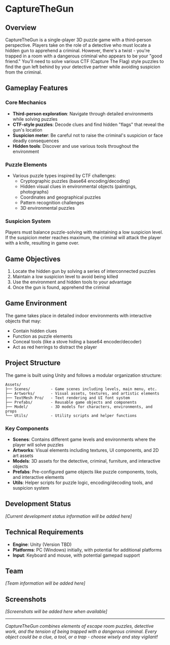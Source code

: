 # CaptureTheGun

## Overview
CaptureTheGun is a single-player 3D puzzle game with a third-person perspective. Players take on the role of a detective who must locate a hidden gun to apprehend a criminal. However, there's a twist - you're trapped in a room with a dangerous criminal who appears to be your "good friend." You'll need to solve various CTF (Capture The Flag) style puzzles to find the gun left behind by your detective partner while avoiding suspicion from the criminal.

## Gameplay Features

### Core Mechanics
- **Third-person exploration**: Navigate through detailed environments while solving puzzles
- **CTF-style puzzles**: Decode clues and find hidden "flags" that reveal the gun's location
- **Suspicion meter**: Be careful not to raise the criminal's suspicion or face deadly consequences
- **Hidden tools**: Discover and use various tools throughout the environment

### Puzzle Elements
- Various puzzle types inspired by CTF challenges:
  - Cryptographic puzzles (base64 encoding/decoding)
  - Hidden visual clues in environmental objects (paintings, photographs)
  - Coordinates and geographical puzzles
  - Pattern recognition challenges
  - 3D environmental puzzles

### Suspicion System
Players must balance puzzle-solving with maintaining a low suspicion level. If the suspicion meter reaches maximum, the criminal will attack the player with a knife, resulting in game over.

## Game Objectives
1. Locate the hidden gun by solving a series of interconnected puzzles
2. Maintain a low suspicion level to avoid being killed
3. Use the environment and hidden tools to your advantage
4. Once the gun is found, apprehend the criminal

## Game Environment
The game takes place in detailed indoor environments with interactive objects that may:
- Contain hidden clues
- Function as puzzle elements
- Conceal tools (like a stove hiding a base64 encoder/decoder)
- Act as red herrings to distract the player

## Project Structure
The game is built using Unity and follows a modular organization structure:

```
Assets/
├── Scenes/         - Game scenes including levels, main menu, etc.
├── Artworks/       - Visual assets, textures, and artistic elements
├── TextMesh Pro/   - Text rendering and UI font system
├── Prefabs/        - Reusable game objects and components
├── Model/          - 3D models for characters, environments, and props
└── Utils/          - Utility scripts and helper functions
```

### Key Components
- **Scenes**: Contains different game levels and environments where the player will solve puzzles
- **Artworks**: Visual elements including textures, UI components, and 2D art assets
- **Models**: 3D assets for the detective, criminal, furniture, and interactive objects
- **Prefabs**: Pre-configured game objects like puzzle components, tools, and interactive elements
- **Utils**: Helper scripts for puzzle logic, encoding/decoding tools, and suspicion system

## Development Status
*[Current development status information will be added here]*

## Technical Requirements
- **Engine**: Unity (Version TBD)
- **Platforms**: PC (Windows) initially, with potential for additional platforms
- **Input**: Keyboard and mouse, with potential gamepad support

## Team
*[Team information will be added here]*

## Screenshots
*[Screenshots will be added here when available]*

---

*CaptureTheGun combines elements of escape room puzzles, detective work, and the tension of being trapped with a dangerous criminal. Every object could be a clue, a tool, or a trap - choose wisely and stay vigilant!*